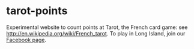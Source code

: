 tarot-points
============

Experimental website to count points at Tarot, the French card game: see http://en.wikipedia.org/wiki/French_tarot. To play in Long Island, join our [Facebook page](https://www.facebook.com/pages/Long-Island-Tarot-Club/156533534407102?fref=nf).
